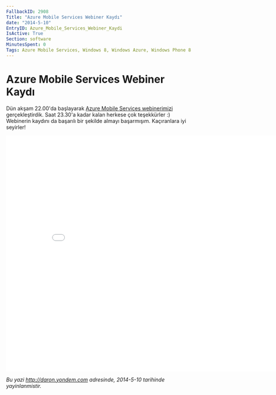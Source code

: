 ```yaml
---
FallbackID: 2908
Title: "Azure Mobile Services Webiner Kaydı"
date: "2014-5-10"
EntryID: Azure_Mobile_Services_Webiner_Kaydi
IsActive: True
Section: software
MinutesSpent: 0
Tags: Azure Mobile Services, Windows 8, Windows Azure, Windows Phone 8
---
```

# Azure Mobile Services Webiner Kaydı
Dün akşam 22.00'da başlayarak [Azure Mobile Services
webinerimizi](http://daron.yondem.com/tr/post/Azure_Mobile_Services_Webcast_9_Mayis)
gerçekleştirdik. Saat 23.30'a kadar kalan herkese çok teşekkürler :)
Webinerin kaydını da başarılı bir şekilde almayı başarmışım. Kaçıranlara
iyi seyirler!

<iframe width="850" height="638" src="//www.youtube.com/embed/x124FdFn8oQ" frameborder="0" allowfullscreen></iframe>




*Bu yazi http://daron.yondem.com adresinde, 2014-5-10 tarihinde yayinlanmistir.*
